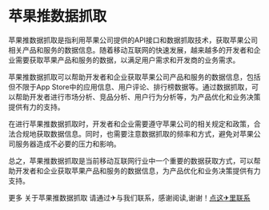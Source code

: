 # 苹果推数据抓取

苹果推数据抓取是指利用苹果公司提供的API接口和数据抓取技术，获取苹果公司相关产品和服务的数据信息。随着移动互联网的快速发展，越来越多的开发者和企业需要获取苹果产品和服务的数据，以满足用户需求和开发商的业务需求。

苹果推数据抓取可以帮助开发者和企业获取苹果公司产品和服务的数据信息，包括但不限于App Store中的应用信息、用户评论、排行榜数据等。通过数据抓取，可以帮助开发者进行市场分析、竞品分析、用户行为分析等，为产品优化和业务决策提供有力的支持。

在进行苹果推数据抓取时，开发者和企业需要遵守苹果公司的相关规定和政策，合法合规地获取数据信息。同时，也需要注意数据抓取的频率和方式，避免对苹果公司服务器造成不必要的压力和影响。

总之，苹果推数据抓取是当前移动互联网行业中一个重要的数据获取方式，可以帮助开发者和企业获取苹果产品和服务的数据信息，为产品优化和业务决策提供有力支持。

更多 关于苹果推数据抓取 请通过✈与我们联系，感谢阅读,谢谢！[点这✈里联系](https://1.k02.cc)